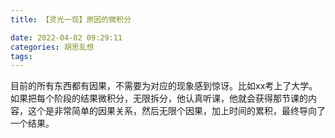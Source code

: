 ```yaml
---
title: 【灵光一现】原因的微积分

date: 2022-04-02 09:29:11
categories: 胡思乱想
tags: 
---
```

目前的所有东西都有因果，不需要为对应的现象感到惊讶。比如xx考上了大学。如果把每个阶段的结果微积分，无限拆分，他认真听课，他就会获得那节课的内容，这个是非常简单的因果关系，然后无限个因果，加上时间的累积，最终导向了一个结果。